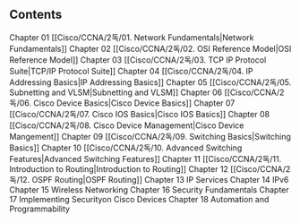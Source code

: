 ## Contents

Chapter 01 [[Cisco/CCNA/2독/01. Network Fundamentals|Network Fundamentals]]
Chapter 02 [[Cisco/CCNA/2독/02. OSI Reference Model|OSI Reference Model]]
Chapter 03 [[Cisco/CCNA/2독/03. TCP IP Protocol Suite|TCP/IP Protocol Suite]]
Chapter 04 [[Cisco/CCNA/2독/04. IP Addressing Basics|IP Addressing Basics]]
Chapter 05 [[Cisco/CCNA/2독/05. Subnetting and VLSM|Subnetting and VLSM]]
Chapter 06 [[Cisco/CCNA/2독/06. Cisco Device Basics|Cisco Device Basics]]
Chapter 07 [[Cisco/CCNA/2독/07. Cisco IOS Basics|Cisco IOS Basics]]
Chapter 08 [[Cisco/CCNA/2독/08. Cisco Device Management|Cisco Device Mangement]]
Chapter 09 [[Cisco/CCNA/2독/09. Switching Basics|Switching Basics]]
Chapter 10 [[Cisco/CCNA/2독/10. Advanced Switching Features|Advanced Switching Features]]
Chapter 11 [[Cisco/CCNA/2독/11. Introduction to Routing|Introduction to Routing]]
Chapter 12 [[Cisco/CCNA/2독/12. OSPF Routing|OSPF Routing]]
Chapter 13 IP Services
Chapter 14 IPv6
Chapter 15 Wireless Networking
Chapter 16 Security Fundamentals
Chapter 17 Implementing Securityon Cisco Devices
Chapter 18 Automation and Programmability